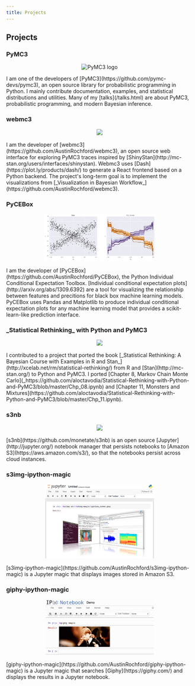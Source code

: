 ```yaml
---
title: Projects
---
```


Projects
-----

<div class="panel panel-default">
<div class="panel-heading">
<h3 class="panel-title">PyMC3</h3>
</div>
<div class="panel-body">
<div class="row">
<div class="col-md-4">
<center><img src="https://camo.githubusercontent.com/2af4bb9d3ff6744a6ad1aab0b2b916b5efee8b49/68747470733a2f2f63646e2e7261776769742e636f6d2f70796d632d646576732f70796d63332f6d61737465722f646f63732f6c6f676f732f7376672f50794d43335f62616e6e65722e737667" alt="PyMC3 logo"></center>
</div>
<div class="col-md-8">
<p>I am one of the developers of [PyMC3](https://github.com/pymc-devs/pymc3), an open source library for probabilistic programming in Python. I mainly contribute documentation, examples, and statistical distributions and utilities.  Many of my [talks](/talks.html) are about PyMC3, probabilistic programming, and modern Bayesian inference.</p>
</div>
</div>
</div>
</div>

<div class="panel panel-default">
<div class="panel-heading">
<h3 class="panel-title">webmc3</h3>
</div>
<div class="panel-body">
<div class="row">
<div class="col-md-4">
<center><img src="https://media.giphy.com/media/3oFzmg4wfP0aiqNcLm/giphy.gif" width=300></center>
</div>
<div class="col-md-8">
<p>I am the developer of [webmc3](https://github.com/AustinRochford/webmc3), an open source web interface for exploring PyMC3 traces inspired by [ShinyStan](http://mc-stan.org/users/interfaces/shinystan).  Webmc3 uses [Dash](https://plot.ly/products/dash/) to generate a React frontend based on a Python backend.  The project's long-term goal is to implement the visualizations from [_Visualization in Bayesian Workflow_](https://github.com/AustinRochford/webmc3).</p>
</div>
</div>
</div>
</div>

<div class="panel panel-default">
<div class="panel-heading">
<h3 class="panel-title">PyCEBox</h3>
</div>
<div class="panel-body">
<div class="row">
<div class="col-md-4">
<center><img src="https://raw.githubusercontent.com/AustinRochford/PyCEbox/master/img/ice_demo.png" width=300></center>
</div>
<div class="col-md-8">
<p>I am the developer of [PyCEBox](https://github.com/AustinRochford/PyCEBox), the Python Individual Conditional Expectation Toolbox.  [Individual conditional expectation plots](http://arxiv.org/abs/1309.6392) are a tool for visualizing the relationship between features and precitions for black box machine learning models.  PyCEBox uses Pandas and Matplotlib to produce individual conditional expectation plots for any machine learning model that provides a scikit-learn-like prediction interface.</p>
</div>
</div>
</div>
</div>

<div class="panel panel-default">
<div class="panel-heading">
<h3 class="panel-title">_Statistical Rethinking_ with Python and PyMC3</h3>
</div>
<div class="panel-body">
<div class="row">
<div class="col-md-4">
<center><img src="https://images.tandf.co.uk/common/jackets/amazon/978148225/9781482253443.jpg" height=150></center>
</div>
<div class="col-md-8">
<p>I contributed to a project that ported the book [_Statistical Rethinking: A Bayesian Course with Examples in R and Stan_](http://xcelab.net/rm/statistical-rethinking/) from R and [Stan](http://mc-stan.org/) to Python and PyMC3.  I ported [Chapter 8, Markov Chain Monte Carlo](_https://github.com/aloctavodia/Statistical-Rethinking-with-Python-and-PyMC3/blob/master/Chp_08.ipynb) and [Chapter 11, Monsters and Mixtures](https://github.com/aloctavodia/Statistical-Rethinking-with-Python-and-PyMC3/blob/master/Chp_11.ipynb).</p> 
</div>
</div>
</div>
</div>

<div class="panel panel-default">
<div class="panel-heading">
<h3 class="panel-title">s3nb</h3>
</div>
<div class="panel-body">
<div class="row">
<div class="col-md-4">
<center><img src="https://www.systutorials.com/wp/files/2015/11/AmazonS3-e1448589113191.png" height=200></center>
</div>
<div class="col-md-8">
<p>[s3nb](https://github.com/monetate/s3nb) is an open source [Jupyter](http://jupyter.org/) notebook manager that persists notebooks to [Amazon S3](https://aws.amazon.com/s3/), so that the notebooks persist across cloud instances.</p> 
</div>
</div>
</div>
</div>

<div class="panel panel-default">
<div class="panel-heading">
<h3 class="panel-title">s3img-ipython-magic</h3>
</div>
<div class="panel-body">
<div class="row">
<div class="col-md-4">
<center><img src="https://raw.githubusercontent.com/AustinRochford/s3img-ipython-magic/master/s3img_demo.png" height=200></center>
</div>
<div class="col-md-8">
<p>[s3img-ipython-magic](https://github.com/AustinRochford/s3img-ipython-magic) is a Jupyter magic that displays images stored in Amazon S3.</p> 
</div>
</div>
</div>
</div>

<div class="panel panel-default">
<div class="panel-heading">
<h3 class="panel-title">giphy-ipython-magic</h3>
</div>
<div class="panel-body">
<div class="row">
<div class="col-md-4">
<center><img src="https://raw.githubusercontent.com/AustinRochford/giphy-ipython-magic/master/demo.gif" height=150></center>
</div>
<div class="col-md-8">
<p>[giphy-ipython-magic](https://github.com/AustinRochford/giphy-ipython-magic) is a Jupyter magic that searches [Giphy](https://giphy.com/) and displays the results in a Jupyter notebook.</p> 
</div>
</div>
</div>
</div>
